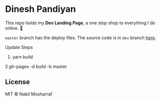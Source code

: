 # Dinesh Pandiyan

This repo holds my **Dev Landing Page**, a one stop shop to everything I do online. 🎉

`master` branch has the deploy files. The source code is in `dev` branch [here](https://github.com/flexdinesh/flexdinesh.github.io/tree/dev).

Update Steps
1. yarn build
<!-- update github pages from build folder to master branch -->
2.gh-pages -d build -b master

## License

MIT © Nabil Mosharraf